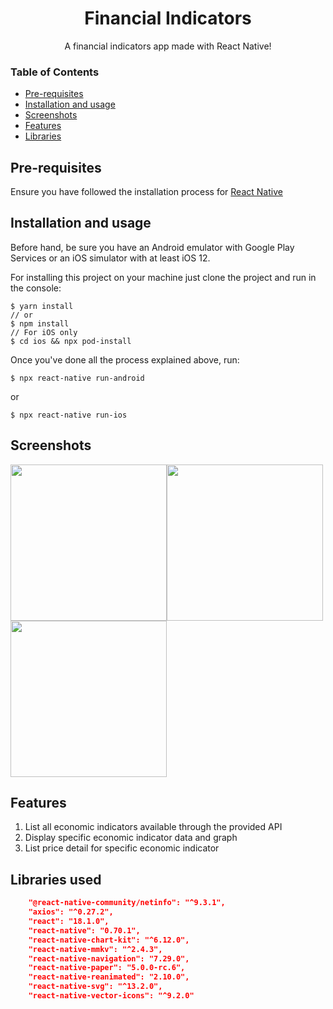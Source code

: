 <h1 align="center">Financial Indicators</h6>
<p align="center">A financial indicators app made with React Native!</p>


### Table of Contents
  * [Pre-requisites](#prerequisites)
  * [Installation and usage](#installation)
  * [Screenshots](#screenshots)
  * [Features](#features)
  * [Libraries](#libraries)

## <a name="prerequisites"></a> Pre-requisites

Ensure you have followed the installation process for [React Native](https://reactnative.dev/docs/environment-setup)

## <a name="installation"></a> Installation and usage

Before hand, be sure you have an Android emulator with Google Play Services or an iOS simulator with at least iOS 12.

For installing this project on your machine just clone the project and run in the console: 
```console
$ yarn install
// or
$ npm install
// For iOS only
$ cd ios && npx pod-install
```

Once you've done all the process explained above, run:
```console
$ npx react-native run-android
```
or
```console
$ npx react-native run-ios
```

## <a name="screenshots"></a> Screenshots
<img width="250" src="https://user-images.githubusercontent.com/36211892/192273123-5af32ab5-66ed-4002-914c-590d179d7386.png" /><img width="250" src="https://user-images.githubusercontent.com/36211892/192273306-b0d6a011-0a64-4191-bced-be1bf769323a.png" /><img width="250" src="https://user-images.githubusercontent.com/36211892/192273477-6aae563a-27dd-4697-bdc3-66e1cfe78801.png" />


## <a name="features"></a> Features

1. List all economic indicators available through the provided API
2. Display specific economic indicator data and graph
3. List price detail for specific economic indicator

## <a name="libraries"></a> Libraries used
```json
    "@react-native-community/netinfo": "^9.3.1",
    "axios": "^0.27.2",
    "react": "18.1.0",
    "react-native": "0.70.1",
    "react-native-chart-kit": "^6.12.0",
    "react-native-mmkv": "^2.4.3",
    "react-native-navigation": "7.29.0",
    "react-native-paper": "5.0.0-rc.6",
    "react-native-reanimated": "2.10.0",
    "react-native-svg": "^13.2.0",
    "react-native-vector-icons": "^9.2.0"
```

